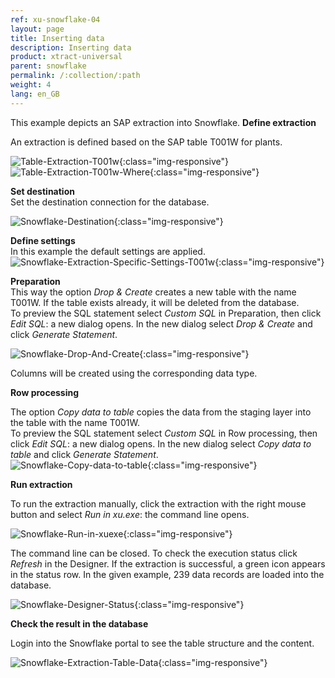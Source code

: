 ```yaml
---
ref: xu-snowflake-04
layout: page
title: Inserting data
description: Inserting data
product: xtract-universal
parent: snowflake
permalink: /:collection/:path
weight: 4
lang: en_GB
---
```


This example depicts an SAP extraction into Snowflake.
**Define extraction**

An extraction is defined based on the SAP table T001W for plants.

![Table-Extraction-T001w](/img/content/xu/xu-table-t001w-main.png){:class="img-responsive"} <br>
![Table-Extraction-T001w-Where](/img/content/xu/xu-table-t001w-where.png){:class="img-responsive"}


**Set destination** <br>
Set the destination connection for the database.  

![Snowflake-Destination](/img/content/xu/snowflake/snowflake-destination-details_1.png){:class="img-responsive"}

**Define settings** <br>
In this example the default settings are applied.
![Snowflake-Extraction-Specific-Settings-T001w](/img/content/xu/snowflake/snowflake-destination-spec-settings-t001w.png){:class="img-responsive"}

**Preparation** <br>
This way the option *Drop & Create* creates a new table with the name T001W. 
If the table exists already, it will be deleted from the database. <br>
To preview the SQL statement select *Custom SQL* in Preparation, then click *Edit SQL*: a new dialog opens.
In the new dialog select *Drop & Create* and click *Generate Statement*. <br>

![Snowflake-Drop-And-Create](/img/content/xu/snowflake/snowflake-t001w-drop-and-create.png){:class="img-responsive"}

Columns will be created using the corresponding data type. 

**Row processing**

The option *Copy data to table* copies the data from the staging layer into the table with the name T001W. <br>
To preview the SQL statement select *Custom SQL* in Row processing, then click *Edit SQL*: a new dialog opens.
In the new dialog select *Copy data to table* and click *Generate Statement*. <br> 
![Snowflake-Copy-data-to-table](/img/content/xu/snowflake/snowflake-t001w-copy-data-into-table.png){:class="img-responsive"}

**Run extraction**

To run the extraction manually, click the extraction with the right mouse button and select *Run in xu.exe*: the command line opens.

![Snowflake-Run-in-xuexe](/img/content/xu/snowflake/snowflake-t001w-run-in-xuexe.png){:class="img-responsive"}

The command line can be closed. To check the execution status click *Refresh* in the Designer.
If the extraction is successful, a green icon appears in the status row.
In the given example, 239 data records are loaded into the database.

![Snowflake-Designer-Status](/img/content/xu/snowflake/snowflake-t001w-designer-status.png){:class="img-responsive"}

**Check the result in the database**

Login into the Snowflake portal to see the table structure and the content. 

![Snowflake-Extraction-Table-Data](/img/content/xu/snowflake/snowflake-t001w-worksheet-preview.png){:class="img-responsive"}
